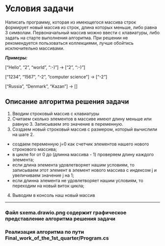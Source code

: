 # Условия задачи

Написать программу, которая из имеющегося массива строк формирует новый массив из строк, длина которых меньше, либо равна 3 символам.
Первоначальный массив можно ввести с клавиатуры, либо задать на старте выполнения алгоритма.
При решении не рекомендуется пользоваться коллекциями, лучше обойтись исключительно массивами.

*__Примеры:__*

[“Hello”, “2”, “world”, “:-)”] → [“2”, “:-)”]

[“1234”, “1567”, “-2”, “computer science”] → [“-2”]

[“Russia”, “Denmark”, “Kazan”] → []

## Описание алгоритма решения задачи


1. Вводим строковый массив с клавиатуры
2. Считаем сколько элементов в массиве имеют длину меньше или равную 3. Записываем это значение в переменную.
3. Создаем новый строковый массив с размером, который вычислили на шаге 2.
+ создаем переменную j=0 как счетчик элементов нашего нового строкового массива;
+ в цикле for от 0 до (длинна массива - 1) проверяем длину каждого элемента;
+ если длина элемента удовлетворяет нашим условиям, то записываем этот элемент в элемент нового массива с индексом j и увеличиваем значение j на 1;
+ если длинна элемента не удовлетворяет нашим условиям, то переходим на новый виток цикла;
4. Выводим в консоль наш новый массив

***

### Файл sxema.drawio.png содержит графическое представление алгоритма решения задачи

### Реализация алгоритма по пути Final_work_of_the_1st_quarter/Program.cs
